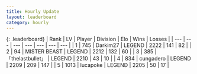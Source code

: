 ```yaml
---
title: Hourly Update
layout: leaderboard
category: hourly
---
```


{: .leaderboard}
| Rank | LV | Player | Division | Elo | Wins | Losses |
| --- | --- | --- | --- | --- | --- | --- |
| <span data-change="0">1</span> | 745 | <span title="ID: 694036">Darkim27</span> | LEGEND | <span data-change="0">2222</span> | <span data-change="0">141</span> | <span data-change="0">82</span> |
| <span data-change="0">2</span> | 94 | <span title="ID: 727221">MISTER BEAST</span> | LEGEND | <span data-change="0">2212</span> | <span data-change="0">132</span> | <span data-change="0">60</span> |
| <span data-change="0">3</span> | 385 | <span title="ID: 641994">「thelastbullet」</span> | LEGEND | <span data-change="0">2210</span> | <span data-change="0">43</span> | <span data-change="0">10</span> |
| <span data-change="0">4</span> | 834 | <span title="ID: 54134">cungadero</span> | LEGEND | <span data-change="0">2209</span> | <span data-change="0">209</span> | <span data-change="0">147</span> |
| <span data-change="0">5</span> | 1013 | <span title="ID: 41925">lucapoke</span> | LEGEND | <span data-change="0">2205</span> | <span data-change="0">50</span> | <span data-change="0">17</span> |